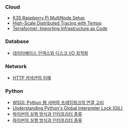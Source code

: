 <!-- START DOCS LIST -->
### Cloud

- [K3S Raspberry Pi MultiNode Setup](docs/Cloud/multinode_k3s_rasp.md)
- [High-Scale Distributed Tracing with Tempo](docs/Cloud/tempo.md)
- [Terraformer: Importing Infrastructure as Code](docs/Cloud/terraformer.md)

### Database

- [데이터베이스 인덱스와 디스크 I/O 최적화](docs/Database/database_index.md)

### Network

- [HTTP 커넥션의 이해](docs/Network/persistent_connection.md)

### Python

- [WSGI: Python 웹 서버와 프레임워크의 연결 고리](docs/Python/WSGI.md)
- [Understanding Python's Global Interpreter Lock (GIL)](docs/Python/python_GIL.md)
- [파이썬의 실행 방식과 인터프리터 종류](docs/Python/python_interpreter.md)
- [파이썬의 실행 방식과 인터프리터 종류](docs/Python/python_interpreter_1.md)

<!-- END DOCS LIST -->
